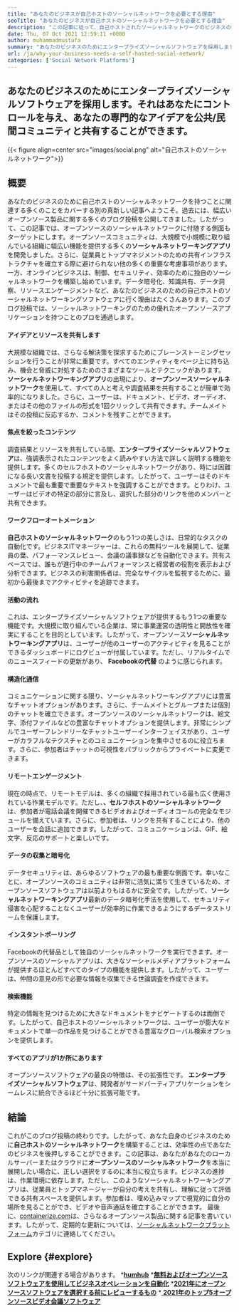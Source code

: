 ```yaml
---
title: "あなたのビジネスが自己ホストのソーシャルネットワークを必要とする理由" 
seoTitle: "あなたのビジネスが自己ホストのソーシャルネットワークを必要とする理由" 
description: "この記事に従って、自己ホストされたソーシャルネットワークのビジネスの利点について学びます。チームや個人のために公共/プライベートスペースを構築することができます。" 
date: Thu, 07 Oct 2021 12:59:11 +0000
author: muhammadmustafa
summary: "あなたのビジネスのためにエンタープライズソーシャルソフトウェアを採用します。それはあなたにコントロールを与え、あなたの専門的なアイデアを公共/民間コミュニティと共有することができます。" 
url: /ja/why-your-business-needs-a-self-hosted-social-network/
categories: ['Social Network Platforms']
---
```


## あなたのビジネスのためにエンタープライズソーシャルソフトウェアを採用します。それはあなたにコントロールを与え、あなたの専門的なアイデアを公共/民間コミュニティと共有することができます。

{{< figure align=center src="images/social.png" alt="自己ホストのソーシャルネットワーク">}}


## 概要
あなたのビジネスのために自己ホストのソーシャルネットワークを持つことに関連する多くのことをカバーする別の真新しい記事へようこそ。過去には、幅広いオープンソース製品に関する多くのブログ投稿を公開してきました。したがって、この記事では、オープンソースのソーシャルネットワークに付随する側面もターゲットにします。オープンソースコミュニティは、大規模で小規模に取り組んでいる組織に幅広い機能を提供する多くの**ソーシャルネットワーキングアプリ**を開発しました。さらに、従業員とトップマネジメントのための共有インフラストラクチャを確立する際に避けられない他の多くの重要な考慮事項があります。
一方、オンラインビジネスは、制御、セキュリティ、効率のために独自のソーシャルネットワークを構築し始めています。データ暗号化、知識共有、データ洞察、リソースエンゲージメントなど、あなたのビジネスのための自己ホストのソーシャルネットワーキングソフトウェアに行く理由はたくさんあります。このブログ投稿では、ソーシャルネットワーキングのための優れたオープンソースアプリケーションを持つことのプロを通過します。

#### アイデアとリソースを共有します
大規模な組織では、さらなる解決策を探求するためにブレーンストーミングセッションを行うことが非常に重要です。すべてのエンティティをページ上に持ち込み、機会と脅威に対処するためのさまざまなツールとテクニックがあります。 **ソーシャルネットワーキングアプリ**の出現により、**オープンソースソーシャルネットワーク**を使用して、すべての人と考えや調査結果を共有することが簡単で効率的になりました。さらに、ユーザーは、ドキュメント、ビデオ、オーディオ、またはその他のファイルの形式を1回クリックして共有できます。チームメイトはその投稿に反応するか、コメントを残すことができます。

#### 焦点を絞ったコンテンツ
調査結果とリソースを共有している間、**エンタープライズソーシャルソフトウェア**は、強調表示されたコンテンツをよく読みやすい方法で詳しく説明する機能を提供します。多くのセルフホストのソーシャルネットワークがあり、時には困難になる長い文書を投稿する規定を提供します。したがって、ユーザーはそのドキュメントで最も重要で重要なテキストを強調することができます。とりわけ、ユーザーはビデオの特定の部分に言及し、選択した部分のリンクを他のメンバーと共有できます。

#### ワークフローオートメーション
**自己ホストのソーシャルネットワーク**のもう1つの美しさは、日常的なタスクの自動化です。ビジネスITマネージャーは、これらの無料ツールを展開して、従業員の葉、パフォーマンスレビュー、会議の議事録などを自動化できます。共有スペースでは、誰もが進行中のチームパフォーマンスと経営者の役割を表示および分析できます。ビジネスの利害関係者は、完全なサイクルを監視するために、最初から最後までアクティビティを追跡できます。

#### 活動の流れ
これは、エンタープライズソーシャルソフトウェアが提供するもう1つの重要な機能です。大規模に取り組んでいる企業は、常に事業運営の透明性と開放性を確実にすることを目的としています。したがって、オープンソース**ソーシャルネットワーキングアプリ**は、ユーザーが他のユーザーのアクティビティを見ることができるダッシュボードにログビューが付属しています。ただし、リアルタイムでのニュースフィードの更新があり、 **Facebookの代替** のように感じられます。

#### 構造化通信
コミュニケーションに関する限り、ソーシャルネットワーキングアプリには豊富なチャットオプションがあります。さらに、チームメイトとグループまたは個別のチャットを確立できます。オープンソースのソーシャルネットワークは、絵文字、添付ファイルなどの豊富なチャットオプションを提供します。非常にシンプルでユーザーフレンドリーなチャットユーザーインターフェイスがあり、ユーザーがカラフルなテクスチャとのコミュニケーションを集中させるのに役立ちます。さらに、参加者はチャットの可視性をパブリックからプライベートに変更できます。

#### リモートエンゲージメント
現在の時点で、リモートモデルは、多くの組織で採用されている最も広く使用されている作業モデルです。ただし、**、セルフホストのソーシャルネットワーク**は、参加者が電話会議を開催できるビデオおよびオーディオコールの完全なモジュールを備えています。さらに、参加者は、リンクを共有することにより、他のユーザーを会話に追加できます。したがって、コミュニケーションは、GIF、絵文字、反応のサポートと楽しいです。

#### データの収集と暗号化
データセキュリティは、あらゆるソフトウェアの最も重要な側面です。幸いなことに、オープンソースのコミュニティは非常に活気に満ちて生きているため、オープンソースソフトウェアは以前よりもはるかに安全です。したがって、**ソーシャルネットワーキングアプリ**最新のデータ暗号化手法を使用して、セキュリティ侵害を心配することなくユーザーが効率的に作業できるようにするデータストリームを保護します。

#### インスタントポーリング
Facebookの代替品として独自のソーシャルネットワークを実行できます。オープンソースのソーシャルアプリは、大きなソーシャルメディアプラットフォームが提供するほとんどすべてのタイプの機能を提供します。したがって、ユーザーは、仲間の意見の形で必要な情報を収集できる世論調査を作成できます。

#### 検索機能
特定の情報を見つけるために大きなドキュメントをナビゲートするのは面倒です。したがって、自己ホストのソーシャルネットワークは、ユーザーが膨大なドキュメントで単一の作品を見つけることができる豊富なグローバル検索オプションを提供します。

#### すべてのアプリが1か所にあります
オープンソースソフトウェアの最良の特徴は、その拡張性です。 **エンタープライズソーシャルソフトウェア**は、開発者がサードパーティアプリケーションをシームレスに統合できるほど十分に拡張可能です。

## 結論
これがこのブログ投稿の終わりです。したがって、あなた自身のビジネスのために**自己ホストのソーシャルネットワーク**を構築することは、効率性の点であなたのビジネスを後押しすることができます。この記事は、あなたがあなたのローカルサーバーまたはクラウドに**オープンソースのソーシャルネットワーク**を本当に展開したい場合に、正しい選択をするのに本当に役立ちます。ビジネスの進捗は、作業環境に依存します。ただし、このようなソーシャルネットワーキングアプリは、従業員とトップマネージャーが自分の考えを共有し、理解に従って評価できる共有スペースを提供します。参加者は、埋め込みマップで視覚的に自分の場所を見ることができ、ビデオや音声通話を確立することができます。
最後に、[containerize.com][1]は、さらなるオープンソース製品に関する記事を書いています。したがって、定期的な更新については、[ソーシャルネットワークプラットフォーム][2]カテゴリに連絡してください。

## Explore   {#explore}
次のリンクが関連する場合があります。
  ***[humhub][3]** 
  ***[無料およびオープンソースソフトウェアを使用してビジネスオペレーションを自動化][4]** 
  ***[2021年にオープンソースソフトウェアを選択する前にレビューするもの][5]** 
  *[ **2021年のトップ5オープンソースビデオ会議ソフトウェア** ][6]

  
[1]: https://www.containerize.com/
[2]: https://products.containerize.com/social-network-platforms/
[3]: https://products.containerize.com/social-network-platforms/humhub/
[4]: https://blog.containerize.com/blogging/automate-business-operations-using-open-source-software/
[5]: https://blog.containerize.com/cmdb-software/things-to-review-before-opting-open-source-software-in-2021/
[6]: https://blog.containerize.com/video-conferencing-software/top-5-open-source-video-conferencing-software-of-2021/
